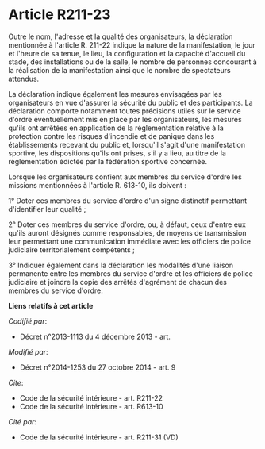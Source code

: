 # Article R211-23

Outre le nom, l'adresse et la qualité des organisateurs, la déclaration mentionnée à l'article R. 211-22 indique la nature de
la manifestation, le jour et l'heure de sa tenue, le lieu, la configuration et la capacité d'accueil du stade, des
installations ou de la salle, le nombre de personnes concourant à la réalisation de la manifestation ainsi que le nombre de
spectateurs attendus. 

La déclaration indique également les mesures envisagées par les organisateurs en vue d'assurer la sécurité du public et des
participants. La déclaration comporte notamment toutes précisions utiles sur le service d'ordre éventuellement mis en place
par les organisateurs, les mesures qu'ils ont arrêtées en application de la réglementation relative à la protection contre
les risques d'incendie et de panique dans les établissements recevant du public et, lorsqu'il s'agit d'une manifestation
sportive, les dispositions qu'ils ont prises, s'il y a lieu, au titre de la réglementation édictée par la fédération sportive
concernée. 

Lorsque les organisateurs confient aux membres du service d'ordre les missions mentionnées à l'article R. 613-10, ils
doivent : 

1° Doter ces membres du service d'ordre d'un signe distinctif permettant d'identifier leur qualité ; 

2° Doter ces membres du service d'ordre, ou, à défaut, ceux d'entre eux qu'ils auront désignés comme responsables, de moyens
de transmission leur permettant une communication immédiate avec les officiers de police judiciaire territorialement
compétents ; 

3° Indiquer également dans la déclaration les modalités d'une liaison permanente entre les membres du service d'ordre et les
officiers de police judiciaire et joindre la copie des arrêtés d'agrément de chacun des membres du service d'ordre.

**Liens relatifs à cet article**

_Codifié par_:

  - Décret n°2013-1113 du 4 décembre 2013 - art.

_Modifié par_:

  - Décret n°2014-1253 du 27 octobre 2014 - art. 9

_Cite_:

  - Code de la sécurité intérieure - art. R211-22
  - Code de la sécurité intérieure - art. R613-10

_Cité par_:

  - Code de la sécurité intérieure - art. R211-31 (VD)
